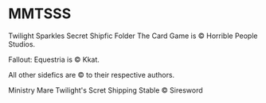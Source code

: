 MMTSSS
======
Twilight Sparkles Secret Shipfic Folder The Card Game is © Horrible People Studios.

Fallout: Equestria is © Kkat.

All other sidefics are © to their respective authors.

Ministry Mare Twilight's Scret Shipping Stable © Siresword
